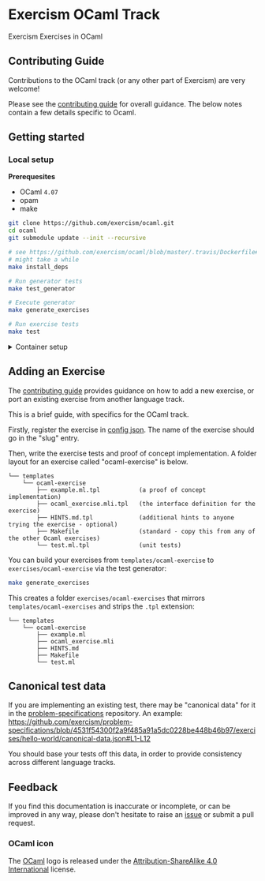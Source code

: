 # Exercism OCaml Track

Exercism Exercises in OCaml

## Contributing Guide

Contributions to the OCaml track (or any other part of Exercism) are very welcome!

Please see the [contributing guide](https://github.com/exercism/docs/blob/master/contributing-to-language-tracks/README.md) for overall guidance. The below
notes contain a few details specific to Ocaml.

## Getting started

### Local setup

**Prerequesites**

* OCaml `4.07`
* opam
* make

```sh
git clone https://github.com/exercism/ocaml.git
cd ocaml
git submodule update --init --recursive

# see https://github.com/exercism/ocaml/blob/master/.travis/Dockerfile#L12
# might take a while
make install_deps

# Run generator tests
make test_generator

# Execute generator
make generate_exercises

# Run exercise tests
make test
```

<details>
    <summary>Container setup</summary>


**Prerequesites**

* VSCode
* VSCode Remote Containers extension
* Docker

```sh
git clone https://github.com/exercism/ocaml.git
cd ocaml
git submodule update --init --recursive

vscode .

# Inside container

# Run generator tests
make test_generator

# Execute generator
make generate_exercises

# Run exercise tests
make test
```

</details>

## Adding an Exercise

The [contributing guide](https://exercism.org/docs/building/tracks/practice-exercises) provides guidance on
how to add a new exercise, or port an existing exercise from another language track.

This is a brief guide, with specifics for the OCaml track.

Firstly, register the exercise in [config json](https://exercism.org/docs/building/tracks/config-json). The name of the exercise should go in the "slug" entry.

Then, write the exercise tests and proof of concept implementation.
A folder layout for an exercise called "ocaml-exercise" is below.

```
└── templates
    └── ocaml-exercise
        ├── example.ml.tpl           (a proof of concept implementation)
        ├── ocaml_exercise.mli.tpl   (the interface definition for the exercise)
        ├── HINTS.md.tpl             (additional hints to anyone trying the exercise - optional)
        ├── Makefile                 (standard - copy this from any of the other Ocaml exercises)
        └── test.ml.tpl              (unit tests)
```

You can build your exercises from `templates/ocaml-exercise` to `exercises/ocaml-exercise` via the test generator:

```sh
make generate_exercises
```

This creates a folder `exercises/ocaml-exercises` that mirrors `templates/ocaml-exercises` and strips the `.tpl` extension:

```
└── templates
    └── ocaml-exercise
        ├── example.ml
        ├── ocaml_exercise.mli
        ├── HINTS.md
        ├── Makefile
        └── test.ml
```

## Canonical test data

If you are implementing an existing test, there may be "canonical data" for it in the [problem-specifications](https://github.com/exercism/problem-specifications) repository.
An example: https://github.com/exercism/problem-specifications/blob/4531f54300f2a9f485a91a5dc0228be448b46b97/exercises/hello-world/canonical-data.json#L1-L12

You should base your tests off this data, in order to provide consistency across different language tracks.

## Feedback

If you find this documentation is inaccurate or incomplete, or can be improved in any way, please don't hesitate to raise an [issue](https://github.com/exercism/ocaml/issues) or submit a pull request.


### OCaml icon
The [OCaml](https://ocaml.org) logo is released under the [Attribution-ShareAlike 4.0 International](https://creativecommons.org/licenses/by-sa/4.0/) license.
